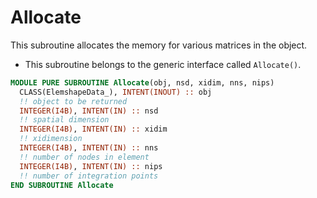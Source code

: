 # Allocate

<!-- markdownlint-disable MD041 MD013 MD033 MD012 -->

This subroutine allocates the memory for various matrices in the object.

- This subroutine belongs to the generic interface called `Allocate()`.

```fortran
MODULE PURE SUBROUTINE Allocate(obj, nsd, xidim, nns, nips)
  CLASS(ElemshapeData_), INTENT(INOUT) :: obj
  !! object to be returned
  INTEGER(I4B), INTENT(IN) :: nsd
  !! spatial dimension
  INTEGER(I4B), INTENT(IN) :: xidim
  !! xidimension
  INTEGER(I4B), INTENT(IN) :: nns
  !! number of nodes in element
  INTEGER(I4B), INTENT(IN) :: nips
  !! number of integration points
END SUBROUTINE Allocate
```

